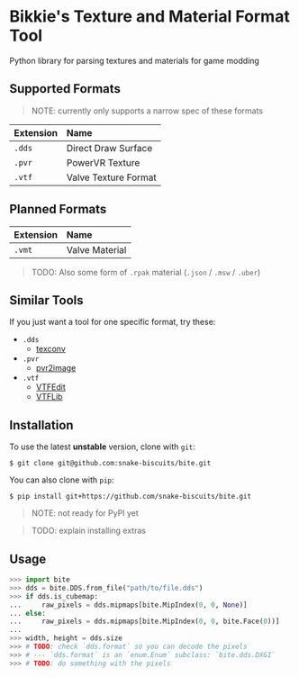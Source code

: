 # **Bi**kkie's **Te**xture and Material Format Tool

Python library for parsing textures and materials for game modding


## Supported Formats

> NOTE: currently only supports a narrow spec of these formats

| Extension | Name |
| :--- | :--- |
| `.dds` | Direct Draw Surface |
| `.pvr` | PowerVR Texture |
| `.vtf` | Valve Texture Format |


## Planned Formats

| Extension | Name |
| :--- | :--- |
| `.vmt` | Valve Material |

> TODO: Also some form of `.rpak` material (`.json` / `.msw` / `.uber`)


## Similar Tools

If you just want a tool for one specific format, try these:
 - `.dds`
   * [texconv](https://github.com/Microsoft/DirectXTex/wiki/Texconv)
 - `.pvr`
   * [pvr2image](https://github.com/VincentNLOBJ/pvr2image)
 - `.vtf`
   * [VTFEdit](https://valvedev.info/tools/vtfedit/)
   * [VTFLib](https://github.com/NeilJed/VTFLib)


## Installation

To use the latest **unstable** version, clone with `git`:
```
$ git clone git@github.com:snake-biscuits/bite.git
```

You can also clone with `pip`:

```
$ pip install git+https://github.com/snake-biscuits/bite.git
```

> NOTE: not ready for PyPI yet

> TODO: explain installing extras

<!--
Or, use the latest stable release (??? 2025 | 0.1.0 | Python 3.8-13):
```
$ pip install bite
```
-->


## Usage

```python
>>> import bite
>>> dds = bite.DDS.from_file("path/to/file.dds")
>>> if dds.is_cubemap:
...     raw_pixels = dds.mipmaps[bite.MipIndex(0, 0, None)]
... else:
...     raw_pixels = dds.mipmaps[bite.MipIndex(0, 0, bite.Face(0))]
... 
>>> width, height = dds.size
>>> # TODO: check `dds.format` so you can decode the pixels
>>> # --- `dds.format` is an `enum.Enum` subclass: `bite.dds.DXGI`
>>> # TODO: do something with the pixels
```
